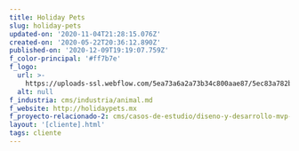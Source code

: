 ```yaml
---
title: Holiday Pets
slug: holiday-pets
updated-on: '2020-11-04T21:28:15.076Z'
created-on: '2020-05-22T20:36:12.890Z'
published-on: '2020-12-09T19:19:07.759Z'
f_color-principal: '#ff7b7e'
f_logo:
  url: >-
    https://uploads-ssl.webflow.com/5ea73a6a2a73b34c800aae87/5ec83a782b50b6b92106a1bb_Component%201.svg
  alt: null
f_industria: cms/industria/animal.md
f_website: http://holidaypets.mx
f_proyecto-relacionado-2: cms/casos-de-estudio/diseno-y-desarrollo-mvp-y-web-app.md
layout: '[cliente].html'
tags: cliente
---
```



